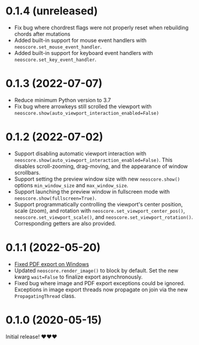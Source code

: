 # 0.1.4 (unreleased)
- Fix bug where chordrest flags were not properly reset when rebuilding chords after mutations
- Added built-in support for mouse event handlers with `neoscore.set_mouse_event_handler`.
- Added built-in support for keyboard event handlers with `neoscore.set_key_event_handler`.

# 0.1.3 (2022-07-07)
- Reduce minimum Python version to 3.7
- Fix bug where arrowkeys still scrolled the viewport with `neoscore.show(auto_viewport_interaction_enabled=False)`


# 0.1.2 (2022-07-02)
- Support disabling automatic viewport interaction with `neoscore.show(auto_viewport_interaction_enabled=False)`. This disables scroll-zooming, drag-moving, and the appearance of window scrollbars.
- Support setting the preview window size with new `neoscore.show()` options `min_window_size` and `max_window_size`.
- Support launching the preview window in fullscreen mode with `neoscore.show(fullscreen=True)`.
- Support programmatically controlling the viewport's center position, scale (zoom), and rotation with `neoscore.set_viewport_center_pos()`, `neoscore.set_viewport_scale()`, and `neoscore.set_viewport_rotation()`. Corresponding getters are also provided.

# 0.1.1 (2022-05-20)

- [Fixed PDF export on Windows](https://github.com/DigiScore/neoscore/issues/37)
- Updated `neoscore.render_image()` to block by default. Set the new kwarg `wait=False` to finalize export asynchronously.
- Fixed bug where image and PDF export exceptions could be ignored. Exceptions in image export threads now propagate on join via the new `PropagatingThread` class.

# 0.1.0 (2020-05-15)

Initial release! ❤️❤️❤️
